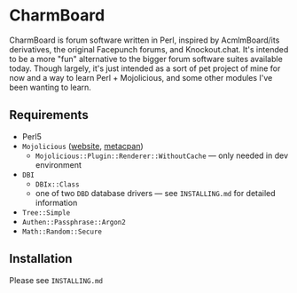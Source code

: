 # CharmBoard

CharmBoard is forum software written in Perl, inspired by AcmlmBoard/its derivatives, the original Facepunch forums, and Knockout.chat. It's intended to be a more "fun" alternative to the bigger forum software suites available today. Though largely, it's just intended as a sort of pet project of mine for now and a way to learn Perl + Mojolicious, and some other modules I've been wanting to learn.

## Requirements

- Perl5
- `Mojolicious` ([website](https://www.mojolicious.org/), [metacpan](https://metacpan.org/pod/Mojolicious))
  - `Mojolicious::Plugin::Renderer::WithoutCache` — only needed in dev environment
- `DBI`
  - `DBIx::Class`
  - one of two `DBD` database drivers — see `INSTALLING.md` for detailed information
- `Tree::Simple`
- `Authen::Passphrase::Argon2`
- `Math::Random::Secure`

## Installation

Please see `INSTALLING.md`
